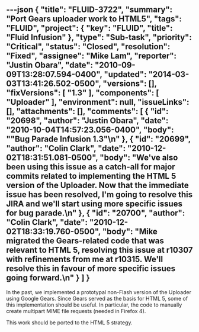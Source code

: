 ---json
{
  "title": "FLUID-3722",
  "summary": "Port Gears uploader work to HTML5",
  "tags": "FLUID",
  "project": {
    "key": "FLUID",
    "title": "Fluid Infusion"
  },
  "type": "Sub-task",
  "priority": "Critical",
  "status": "Closed",
  "resolution": "Fixed",
  "assignee": "Mike Lam",
  "reporter": "Justin Obara",
  "date": "2010-09-09T13:28:07.594-0400",
  "updated": "2014-03-03T13:41:26.502-0500",
  "versions": [],
  "fixVersions": [
    "1.3"
  ],
  "components": [
    "Uploader"
  ],
  "environment": null,
  "issueLinks": [],
  "attachments": [],
  "comments": [
    {
      "id": "20698",
      "author": "Justin Obara",
      "date": "2010-10-04T14:57:23.056-0400",
      "body": "\"Bug Parade Infusion 1.3\"\n"
    },
    {
      "id": "20699",
      "author": "Colin Clark",
      "date": "2010-12-02T18:31:51.081-0500",
      "body": "We've also been using this issue as a catch-all for major commits related to implementing the HTML 5 version of the Uploader. Now that the immediate issue has been resolved, I'm going to resolve this JIRA and we'll start using more specific issues for bug parade.\n"
    },
    {
      "id": "20700",
      "author": "Colin Clark",
      "date": "2010-12-02T18:33:19.760-0500",
      "body": "Mike migrated the Gears-related code that was relevant to HTML 5, resolving this issue at r10307 with refinements from me at r10315. We'll resolve this in favour of more specific issues going forward.\n"
    }
  ]
}
---
In the past, we implemented a prototypal non-Flash version of the Uploader using Google Gears. Since Gears served as the basis for HTML 5, some of this implementation should be useful. In particular, the code to manually create multipart MIME file requests (needed in Firefox 4).

This work should be ported to the HTML 5 strategy.

        